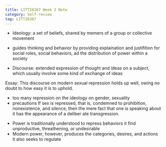 ```yaml
---
title: LITT26367 Week 2 Note
category: Self-review
tag: LITT26367
---
```

* Ideology: a set of beliefs, shared by memers of a group or collective movement
 - guides thinking and behavior by providing explaination and justifition for social roles, social behaviors, ad the distribution of power within a society
* Discourse: extended expression of thought and ideas on a subject, which usually involve some kind of exchange of ideas


Essay:
This discourse on modern sexual repression holds up well, owing no doubt to how easy it is to uphold. 
 - too many repression on the ideology on gender, sexuality
 - precautions 
If sex is repressed, that is, condemned to prohibition, nonexistence, and silence, then the mere fact that one is speaking about it has the appearance of a deliber­ ate transgression. 

* Power is traditionally understood to repress behaviors it find unproductive, threathening, or undesirable
* Modern power, however, produces the categories, desires, and actions it also seeks to regulate
